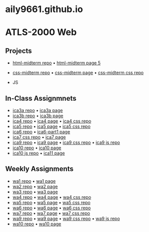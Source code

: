 # aily9661.github.io
# ATLS-2000 Web
## Projects
- <a href="/html-midterm/">html-midterm repo</a> • <a href="http://aily9661.github.io/html-midterm/page5.html">html-midterm page 5</a>
- <a href="index.html">css-midterm repo</a> • <a href="http://aily9661.github.io/index.html">css-midterm page</a> • <a href="/css/index-style.css">css-midterm css repo</a>

- JS
## In-Class Assignmnets
- <a href="/ica/ica3a.html">ica3a repo</a> • <a href="http://aily9661.github.io/ica/ica3a.html">ica3a page</a>
- <a href="/ica/ica3b-part2/ica3b.html">ica3b repo</a> • <a href="http://aily9661.github.io/ica/ica3b-part2/ica3b.html">ica3b page</a>
- <a href="/ica/ica4.html">ica4 repo</a> • <a href="http://aily9661.github.io/ica/ica4.html">ica4 page</a> • <a href="/css/ica4.css">ica4 css repo</a>
- <a href="/ica/ica5.html">ica5 repo</a> • <a href="http://aily9661.github.io/ica/ica5.html">ica5 page</a> • <a href="/css/ica5-style.css">ica5 css repo</a>
- <a href="/ica/ica6.html">ica6 repo</a> • <a href="http://aily9661.github.io/ica/ica6/ica6-part1.html">ica6-part1 page</a>
- <a href="/css/ica7-style.css">ica7 css repo</a> • <a href="http://aily9661.github.io/ica/ica7.html">ica7 page</a>
- <a href="/ica/ica9.html">ica9 repo</a> • <a href="http://aily9661.github.io/ica/ica9.html">ica9 page</a> • <a href="/css/ica9-style.css">ica9 css repo</a> • <a href="/js/ica9.js">ica9 js repo</a>
- <a href="/ica/ica10.html">ica10 repo</a> • <a href="http://aily9661.github.io/ica/ica10.html">ica10 page</a>
- <a href="/js/ica11-script.js">ica10 js repo</a> • <a href="http://aily9661.github.io/ica/ica11.html">ica11 page</a>

## Weekly Assignments
- <a href="/wa/wa1.html">wa1 repo</a> • <a href="http://aily9661.github.io/wa/wa1.html">wa1 page</a>
- <a href="/wa/wa2.html">wa2 repo</a> • <a href="http://aily9661.github.io/wa/wa2.html">wa2 page</a>
- <a href="/wa/wa3.html">wa3 repo</a> • <a href="http://aily9661.github.io/wa/wa3.html">wa3 page</a>
- <a href="/wa/wa4.html">wa4 repo</a> • <a href="http://aily9661.github.io/wa/wa4.html">wa4 page</a> • <a href="/css/wa4-style.css">wa4 css repo</a>
- <a href="/wa/wa5.html">wa5 repo</a> • <a href="http://aily9661.github.io/wa/wa5.html">wa5 page</a> • <a href="/css/wa5-style.css">wa5 css repo</a>
- <a href="/wa/wa6/wa6.html">wa6 repo</a> • <a href="http://aily9661.github.io/wa/wa6/wa6.html">wa6 page</a> • <a href="/wa/wa6/style.css">wa6 css repo</a>
- <a href="/wa/wa7.html">wa7 repo</a> • <a href="http://aily9661.github.io/wa/wa7.html">wa7 page</a> • <a href="/css/wa7-style.css">wa7 css repo</a>
- <a href="/wa/wa9.html">wa9 repo</a> • <a href="http://aily9661.github.io/wa/wa9.html">wa9 page</a> • <a href="/css/wa9-style.css">wa9 css repo</a> • <a href="/js/wa9.js">wa9 js repo</a>
- <a href="/wa/wa10">wa10 repo</a> • <a href="http://aily9661.github.io/wa/wa10/wa10.html">wa10 page</a>
